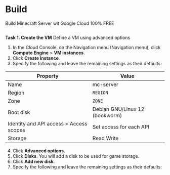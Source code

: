 # Build
Build Minecraft Server wit Google Cloud 100% FREE

```sh-session

```

**Task 1. Create the VM**
Define a VM using advanced options
1. In the Cloud Console, on the Navigation menu (Navigation menu), click **Compute Engine** > **VM instances**.
2. Click **Create Instance**.
3. Specify the following and leave the remaining settings as their defaults:

| Property | Value |
| --- | --- |
| Name | mc-server |
| Region | `REGION` |
| Zone | `ZONE` |
| Boot disk | Debian GNU/Linux 12 (bookworm) |
| Identity and API access > Access scopes | Set access for each API |
| Storage | Read Write |

4. Click **Advanced options.**
5. Click **Disks**. You will add a disk to be used for game storage.
6. Click **Add new disk**.
7. Specify the following and leave the remaining settings as their defaults: